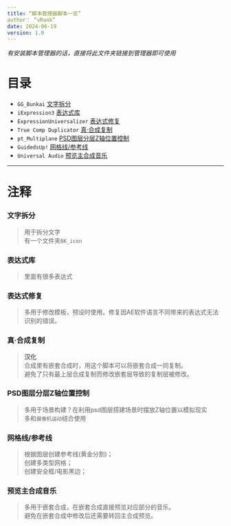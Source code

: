 ```yaml
---
title: “脚本管理器脚本一览”
author： “vRank”
date: 2024-06-19
version: 1.0
---
```


*有安装脚本管理器的话，直接将此文件夹链接到管理器即可使用*  

# 目录

- `GG_Bunkai` [文字拆分](#文字拆分)
- `iExpression3` [表达式库](#表达式库)
- `ExpressionUniversalizer` [表达式修复](#表达式修复)
- `True Comp Duplicator` [真·合成复制](#真合成复制)
- `pt_Multiplane` [PSD图层分层Z轴位置控制](#psd图层分层z轴位置控制)
- `GuidedsUp!` [网格线/参考线](#网格线参考线)
- `Universal Audio` [预览主合成音乐](#预览主合成音乐)

---
# 注释


### 文字拆分
> 用于拆分文字  
> 有一个文件夹`BK_icon`

### 表达式库
> 里面有很多表达式

### 表达式修复
> 多用于修改模板，预设时使用。修复因AE软件语言不同带来的表达式无法识别的错误。

### 真·合成复制
> **汉化**  
> 合成里有嵌套合成时，用这个脚本可以将嵌套合成一同复制。  
> 避免了只有最上层合成复制而修改嵌套层导致的复制层被修改。

### PSD图层分层Z轴位置控制
> 多用于场景构建？在利用psd图层搭建场景时摆放Z轴位置以模拟现实  
> 多和`摄像机运动`结合使用

### 网格线/参考线
> 根据图层创建参考线(黄金分割)；  
> 创建多类型网格；  
> 创建安全框/电影黑边；

### 预览主合成音乐
> 多用于嵌套合成，在嵌套合成直接预览对应部分的音乐。  
> 避免在嵌套合成中修改后还需要转回主合成预览。
